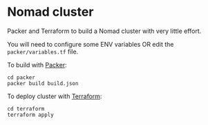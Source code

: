 Nomad cluster
=================

Packer and Terraform to build a Nomad cluster with very little effort.

You will need to configure some ENV variables OR edit the `packer/variables.tf` file.

To build with [Packer](https://www.packer.io/):

```
cd packer
packer build build.json
```

To deploy cluster with [Terraform](https://www.terraform.io/):

```
cd terraform
terraform apply
```
